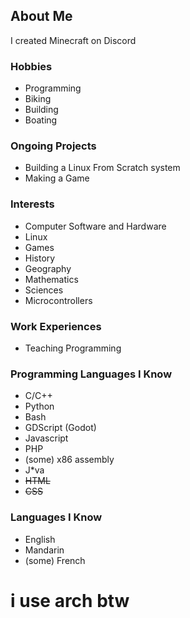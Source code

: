 ## About Me
I created Minecraft on Discord

### Hobbies
- Programming
- Biking
- Building
- Boating

### Ongoing Projects
- Building a Linux From Scratch system
- Making a Game

### Interests
- Computer Software and Hardware
- Linux
- Games
- History
- Geography
- Mathematics
- Sciences
- Microcontrollers

### Work Experiences
- Teaching Programming

### Programming Languages I Know
- C/C++
- Python
- Bash
- GDScript (Godot)
- Javascript
- PHP
- (some) x86 assembly
- J*va
- ~~HTML~~
- ~~CSS~~

### Languages I Know
- English
- Mandarin
- (some) French

# i use arch btw


